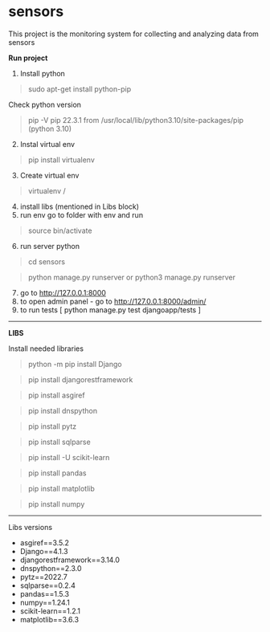 # sensors

This project is the monitoring system for collecting and analyzing data from sensors 


**Run project**

1. Install python

> sudo apt-get install python-pip

Check python version
> pip -V
pip 22.3.1 from /usr/local/lib/python3.10/site-packages/pip (python 3.10)

2. Instal virtual env

> pip install virtualenv

3. Create virtual env
 
> virtualenv /<name>
4. install libs (mentioned in Libs block)
5. run env 
go to folder with env and run
> source bin/activate 
6. run server python 
> cd sensors 

> python manage.py runserver 
or 
> python3 manage.py runserver 
7. go to http://127.0.0.1:8000
8. to open admin panel - go to http://127.0.0.1:8000/admin/
9. to run tests [ python manage.py test djangoapp/tests ]

-------

**LIBS**

Install needed libraries

> python -m pip install Django

> pip install djangorestframework

> pip install asgiref

> pip install dnspython

> pip install pytz

> pip install sqlparse

> pip install -U scikit-learn

> pip install pandas

> pip install matplotlib

> pip install numpy

----
Libs versions

- asgiref==3.5.2
- Django==4.1.3
- djangorestframework==3.14.0
- dnspython==2.3.0
- pytz==2022.7
- sqlparse==0.2.4
- pandas==1.5.3
- numpy==1.24.1
- scikit-learn==1.2.1
- matplotlib==3.6.3




